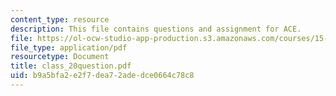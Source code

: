 ```yaml
---
content_type: resource
description: This file contains questions and assignment for ACE.
file: https://ol-ocw-studio-app-production.s3.amazonaws.com/courses/15-568a-practical-information-technology-management-spring-2005/b9a5bfa2e2f7dea72adedce0664c78c8_class_20question.pdf
file_type: application/pdf
resourcetype: Document
title: class_20question.pdf
uid: b9a5bfa2-e2f7-dea7-2ade-dce0664c78c8
---
```

